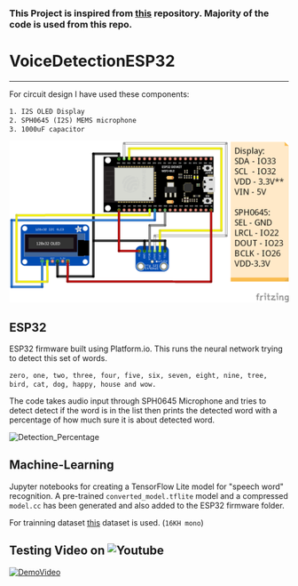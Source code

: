 ### This Project is inspired from [this](https://github.com/atomic14/voice-controlled-robot) repository. Majority of the code is used from this repo.
# VoiceDetectionESP32
***
For circuit design I have used these components:

    1. I2S OLED Display
    2. SPH0645 (I2S) MEMS microphone
    3. 1000uF capacitor

![Circuit Diagram](Circuit/ESP32_Speech_Command_bb.png)

## ESP32 
ESP32 firmware built using Platform.io. This runs the neural network trying to detect this set of words.

    zero, one, two, three, four, five, six, seven, eight, nine, tree, bird, cat, dog, happy, house and wow.

The code takes audio input through SPH0645 Microphone and tries to detect detect if the word is in the list then prints the detected word with a percentage of how much sure it is about detected word.

![Detection_Percentage](Circuit/IMG_20210818_144107.jpg)

## Machine-Learning

Jupyter notebooks for creating a TensorFlow Lite model for "speech word" recognition.
A pre-trained `converted_model.tflite` model and a compressed `model.cc` has been generated and also added to the ESP32 firmware folder.

For trainning dataset [this](http://download.tensorflow.org/data/speech_commands_v0.01.tar.gz) dataset is used. (`16KH mono`)

## Testing Video on ![Youtube](https://www.youtube.com/watch?v=F7vG49up-y4)
[![DemoVideo](https://img.youtube.com/vi/F7vG49up-y4/0.jpg)](https://www.youtube.com/watch?v=F7vG49up-y4)